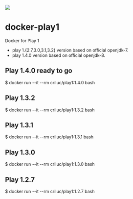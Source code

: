 [![](https://badge.imagelayers.io/criluc/play1:latest.svg)](https://imagelayers.io/?images=criluc/play1:latest 'Get your own badge on imagelayers.io')

docker-play1
============

Docker for Play 1
  - play 1.{2.7,3.0,3.1,3.2} version based on official openjdk-7.
  - play 1.4.0 version based on official openjdk-8.


Play 1.4.0 ready to go
-----------------------

$ docker run --it --rm criluc/play1:1.4.0 bash

Play 1.3.2
-----------------------

$ docker run --it --rm criluc/play1:1.3.2 bash

Play 1.3.1
-----------------------

$ docker run --it --rm criluc/play1:1.3.1 bash

Play 1.3.0
-----------------------

$ docker run --it --rm criluc/play1:1.3.0 bash

Play 1.2.7
-----------------------

$ docker run --it --rm criluc/play1:1.2.7 bash